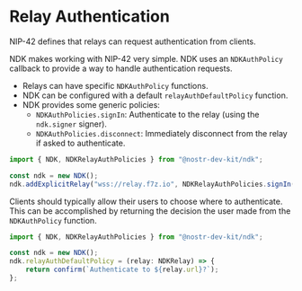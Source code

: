 # Relay Authentication

NIP-42 defines that relays can request authentication from clients.

NDK makes working with NIP-42 very simple. NDK uses an `NDKAuthPolicy` callback to provide a way to handle authentication requests.

* Relays can have specific `NDKAuthPolicy` functions.
* NDK can be configured with a default `relayAuthDefaultPolicy` function.
* NDK provides some generic policies:
    * `NDKAuthPolicies.signIn`: Authenticate to the relay (using the `ndk.signer` signer).
    * `NDKAuthPolicies.disconnect`: Immediately disconnect from the relay if asked to authenticate.

```ts
import { NDK, NDKRelayAuthPolicies } from "@nostr-dev-kit/ndk";

const ndk = new NDK();
ndk.addExplicitRelay("wss://relay.f7z.io", NDKRelayAuthPolicies.signIn({ndk}));
```

Clients should typically allow their users to choose where to authenticate. This can be accomplished by returning the decision the user made from the `NDKAuthPolicy` function.

```ts
import { NDK, NDKRelayAuthPolicies } from "@nostr-dev-kit/ndk";

const ndk = new NDK();
ndk.relayAuthDefaultPolicy = (relay: NDKRelay) => {
    return confirm(`Authenticate to ${relay.url}?`);
};
```
